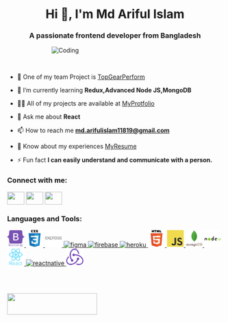<img align="left" src="https://i.ibb.co/ygg59HT/MD-Ariful-Islam-15.png" height="full" width="full" alt="" />

<br/>
<br/>

<h1 align="center">Hi 👋, I'm Md Ariful Islam</h1>
<h3 align="center">A passionate frontend developer from Bangladesh</h3>
<img align="right" alt="Coding" width="400" src="https://cdn.dribbble.com/users/1162077/screenshots/3848914/programmer.gif">

<p align="left"> <img src="https://komarev.com/ghpvc/?username=ahatasam2573&label=Profile%20views&color=0e75b6&style=flat" alt="" /> </p>

<p align="left"> <a href="https://twitter.com/ArifulI12455813" target="blank"><img src="https://img.shields.io/twitter/follow/@ahatasam_siam?logo=twitter&style=for-the-badge" alt="" /></a> </p>

- 🔭 One of my team Project is [TopGearPerform](https://topgearperformbd.web.app/)

- 🌱 I’m currently learning **Redux,Advanced Node JS,MongoDB**

- 👨‍💻 All of my projects are available at [MyProtfolio](https://sweet-biscochitos-218a14.netlify.app/)

- 💬 Ask me about **React**

- 📫 How to reach me **md.arifulislam11819@gmail.com**

- 📄 Know about my experiences [MyResume](https://drive.google.com/file/d/1ApwS3OWff0KZ23lqhZUNeJ0G01rKDud7/view)

- ⚡ Fun fact **I can easily understand and communicate with a person.**

<h3 align="left">Connect with me:</h3>
<p align="left">
<a href="https://twitter.com/ArifulI12455813" target="blank"><img align="center" src="https://raw.githubusercontent.com/rahuldkjain/github-profile-readme-generator/master/src/images/icons/Social/twitter.svg" alt="" height="30" width="40" /></a>
<a href="https://www.linkedin.com/in/md-ariful-islam-032243241/" target="blank"><img align="center" src="https://raw.githubusercontent.com/rahuldkjain/github-profile-readme-generator/master/src/images/icons/Social/linked-in-alt.svg" alt="" height="30" width="40" /></a>
<a href="https://web.facebook.com/profile.php?id=100014002066391" target="blank"><img align="center" src="https://raw.githubusercontent.com/rahuldkjain/github-profile-readme-generator/master/src/images/icons/Social/facebook.svg" alt="" height="30" width="40" /></a>
</p>

<h3 align="left">Languages and Tools:</h3>
<p align="left"><a href="https://getbootstrap.com" target="_blank" rel="noreferrer"> <img src="https://raw.githubusercontent.com/devicons/devicon/master/icons/bootstrap/bootstrap-plain-wordmark.svg" alt="bootstrap" width="40" height="40"/> </a> <a href="https://www.w3schools.com/css/" target="_blank" rel="noreferrer"> <img src="https://raw.githubusercontent.com/devicons/devicon/master/icons/css3/css3-original-wordmark.svg" alt="css3" width="40" height="40"/> </a> <a href="https://expressjs.com" target="_blank" rel="noreferrer"> <img src="https://raw.githubusercontent.com/devicons/devicon/master/icons/express/express-original-wordmark.svg" alt="express" width="40" height="40"/> </a> <a href="https://www.figma.com/" target="_blank" rel="noreferrer"> <img src="https://www.vectorlogo.zone/logos/figma/figma-icon.svg" alt="figma" width="40" height="40"/> </a> <a href="https://firebase.google.com/" target="_blank" rel="noreferrer"> <img src="https://www.vectorlogo.zone/logos/firebase/firebase-icon.svg" alt="firebase" width="40" height="40"/> </a> <a href="https://heroku.com" target="_blank" rel="noreferrer"> <img src="https://www.vectorlogo.zone/logos/heroku/heroku-icon.svg" alt="heroku" width="40" height="40"/> </a> <a href="https://www.w3.org/html/" target="_blank" rel="noreferrer"> <img src="https://raw.githubusercontent.com/devicons/devicon/master/icons/html5/html5-original-wordmark.svg" alt="html5" width="40" height="40"/> </a> <a href="https://developer.mozilla.org/en-US/docs/Web/JavaScript" target="_blank" rel="noreferrer"> <img src="https://raw.githubusercontent.com/devicons/devicon/master/icons/javascript/javascript-original.svg" alt="javascript" width="40" height="40"/>  <a href="https://www.mongodb.com/" target="_blank" rel="noreferrer"> <img src="https://raw.githubusercontent.com/devicons/devicon/master/icons/mongodb/mongodb-original-wordmark.svg" alt="mongodb" width="40" height="40"/> </a> <a href="https://nodejs.org" target="_blank" rel="noreferrer"> <img src="https://raw.githubusercontent.com/devicons/devicon/master/icons/nodejs/nodejs-original-wordmark.svg" alt="nodejs" width="40" height="40"/> </a>  <a href="https://reactjs.org/" target="_blank" rel="noreferrer"> <img src="https://raw.githubusercontent.com/devicons/devicon/master/icons/react/react-original-wordmark.svg" alt="react" width="40" height="40"/> </a> <a href="https://reactnative.dev/" target="_blank" rel="noreferrer"> <img src="https://reactnative.dev/img/header_logo.svg" alt="reactnative" width="40" height="40"/> </a> <a href="https://redux.js.org" target="_blank" rel="noreferrer"> <img src="https://raw.githubusercontent.com/devicons/devicon/master/icons/redux/redux-original.svg" alt="redux" width="40" height="40"/> </a> </p>

<br><br>

<p><a href="https://www.buymeacoffee.com/@arifulislam11819"> <img align="left" src="https://cdn.buymeacoffee.com/buttons/v2/default-yellow.png" height="50" width="210" alt="" /></a></p><br><br>

<p>&nbsp;<img align="left" src="https://github-readme-stats.vercel.app/api/top-langs?username=ahatasam2573&show_icons=true&locale=en&layout=compact" alt="" /></p>

<br><br>

<p>&nbsp;<img align="center" src="https://i.ibb.co/687z5G6/MD-Ariful-Islam-16.png" alt="" /></p>

<p><img align="center" src="https://github-readme-streak-stats.herokuapp.com/?user=ahatasam2573&" alt="" /></p>